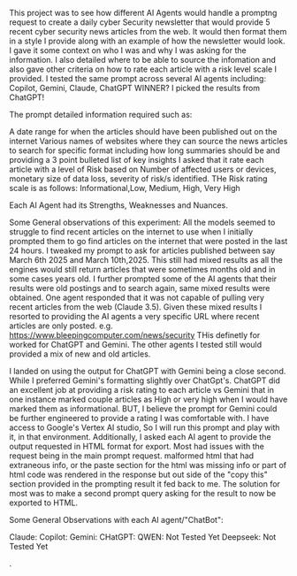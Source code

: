 This project was to see how different AI Agents would handle a promptng request to create a daily cyber Security newsletter that would provide 5 recent cyber security news articles from the web. It would then format them in a style I provide along with an example of how the newsletter would look. I gave it some context on who I was and why I was asking for the information. I also detailed where to be able to source the infomation and also gave other criteria on how to rate each article with a risk level scale I provided.
I tested the same prompt across several AI agents including: Copilot, Gemini, Claude, ChatGPT
WINNER? I picked the results from ChatGPT!

The prompt detailed information required such as:

A date range for when the articles should have been published out on the internet
Various names of websites where they can source the news articles to search for
specific format including how long summaries should be and providing a 3 point bulleted list of key insights
I asked that it rate each article with a level of Risk based on Number of affected users or devices, monetary size of data loss, severity of risk/s identified. THe Risk rating scale is as follows: Informational,Low, Medium, High, Very High

Each AI Agent had its Strengths, Weaknesses and Nuances.

Some General observations of this experiment:
All the models seemed to struggle to find recent articles on the internet to use when I initially prompted them to go find articles on the internet that were posted in the last 24 hours. I tweaked my prompt to ask for articles published between say March 6th 2025 and March 10th,2025. This still had mixed results as all the engines would still return articles that were sometimes months old and in some cases years old. I further prompted some of the AI agents that their results were old postings and to search again, same mixed results were obtained. One agent responded that it was not capable of pulling very recent articles from the web (Claude 3.5).
Given these mixed results I resorted to providing the AI agents a very specific URL where recent articles are only posted. e.g.
https://www.bleepingcomputer.com/news/security
THis definetly for worked for ChatGPT and Gemini. The other agents I tested still would provided a mix of new and old articles.

I landed on using the output for ChatGPT with Gemini being a close second. While I preferred Gemini's formatting slightly over ChatGpt's. ChatGPT did an excellent job at providing a risk rating to each article vs Gemini that in one instance marked couple articles as High or very high when I would have marked them as informational. BUT, I believe the prompt for Gemini could be further engineered to provide a rating I was comfortable with. I have access to Google's Vertex AI studio, So I will run this prompt and play with it, in that environment.
Additionally, I asked each AI agent to provide the output requested in HTML format for export. Most had issues with the request being in the main prompt request. malformed html that had extraneous info, or the paste section for the html was missing info or part of html code was rendered in the response but out side of the "copy this" section provided in the prompting result it fed back to me.
The solution for most was to make a second prompt query asking for the result to now be exported to HTML.




Some General Observations with each AI agent/"ChatBot":

Claude:
Copilot:
Gemini:
CHatGPT:
QWEN: Not Tested Yet
Deepseek: Not Tested Yet






.
